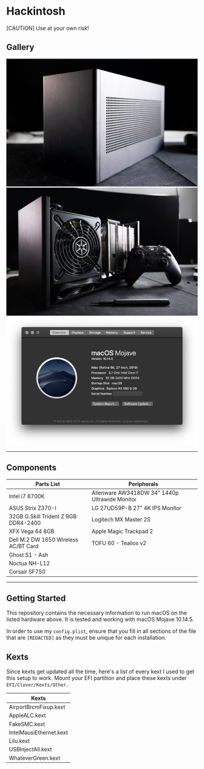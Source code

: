 # Hackintosh

[CAUTION] Use at your own risk!

## Gallery

![Picture](./images/1.jpg)
![Picture2](./images/2.jpg)
![Specs](./images/3.png)

---

## Components

| Parts List    | Peripherals |
| ------------- | ----------- |
| Intel i7 8700K | Alienware AW3418DW 34" 1440p Ultrawide Monitor |
| ASUS Strix Z370-I | LG 27UD59P-B 27" 4K IPS Monitor |
| 32GB G.Skill Trident Z RGB DDR4-2400 | Logitech MX Master 2S |
| XFX Vega 64 8GB | Apple Magic Trackpad 2 |
| Dell M.2 DW 1650 Wireless AC/BT Card | TOFU 60 - Tealios v2 |
| Ghost S1 - Ash |
| Noctua NH-L12 |
| Corsair SF750 |

---

## Getting Started

This repository contains the necessary information to run macOS on the listed hardware above. It is tested and working with macOS Mojave 10.14.5.

In order to use my `config.plist`, ensure that you fill in all sections of the file that are `[REDACTED]` as they must be unique for each installation.

## Kexts

Since kexts get updated all the time, here's a list of every kext I used to get this setup to work. Mount your EFI partition and place these kexts under `EFI/Clover/Kexts/Other`.

| Kexts |
| ----- |
| AirportBrcmFixup.kext |
| AppleALC.kext |
| FakeSMC.kext |
| IntelMausiEthernet.kext |
| Lilu.kext |
| USBInjectAll.kext |
| WhateverGreen.kext |
